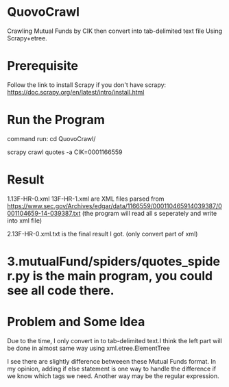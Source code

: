 # QuovoCrawl
Crawling Mutual Funds by CIK then convert into tab-delimited text file Using Scrapy+etree.

# Prerequisite
Follow the link to install Scrapy if you don't have scrapy: 
        https://doc.scrapy.org/en/latest/intro/install.html

# Run the Program
command run:
cd QuovoCrawl/

scrapy crawl quotes -a CIK=0001166559

# Result
1.13F-HR-0.xml 13F-HR-1.xml are XML files parsed from https://www.sec.gov/Archives/edgar/data/1166559/000110465914039387/0001104659-14-039387.txt (the program will read all <XML>s  seperately and write into xml file)

2.13F-HR-0.xml.txt is the final result I got. (only convert part of xml)

3.mutualFund/spiders/quotes_spider.py is the main program, you could see all code there.
=======
# Problem and Some Idea
Due to the time, I only convert <headerData> in <edgarSubmission> to tab-delimited text.I think the left part will be done in almost same way using xml.etree.ElementTree

I see there are slightly difference betweeen these Mutual Funds format. In my opinion, adding if else statement is one way to handle the difference if we know which tags we need. Another way may be the regular expression.
